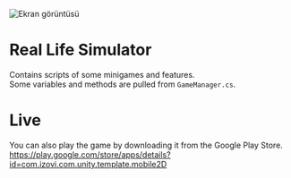 ![Ekran görüntüsü](https://play-lh.googleusercontent.com/dBQudg5oSIU1oUlIY_TRR34rRoF0xXbK2bo5dq07NZ5LN2V2F_rnOss8w4btZUQFjwmu=w1920-h969-rw)
# Real Life Simulator
Contains scripts of some minigames and features.\
Some variables and methods are pulled from `GameManager.cs`.

# Live
You can also play the game by downloading it from the Google Play Store.\
https://play.google.com/store/apps/details?id=com.izovi.com.unity.template.mobile2D
